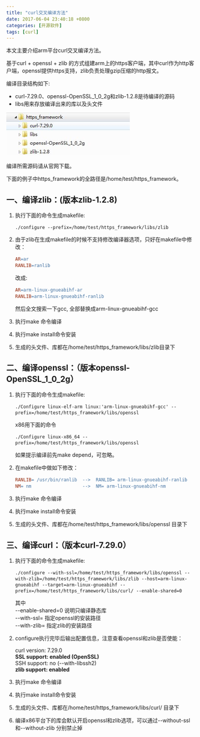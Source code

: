 ```yaml
---
title: "curl交叉编译方法"
date: 2017-06-04 23:40:18 +0800
categories: [开源软件]
tags: [curl]
---
```


本文主要介绍arm平台curl交叉编译方法。

基于curl + openssl + zlib 的方式组建arm上的https客户端，其中curl作为http客户端，openssl提供https支持，zlib负责处理gzip压缩的http报文。


编译目录结构如下:
- curl-7.29.0、openssl-OpenSSL\_1\_0\_2g和zlib-1.2.8是待编译的源码
- libs用来存放编译出来的库以及头文件

![目录结构图](https://github.com/sigusr1/blog_assets/blob/master/2017-06-03-curl_cross_build/curl_dir_tree.jpg?raw=true)

编译所需源码请从官网下载。

下面的例子中https_framework的全路径是/home/test/https\_framework。

## 一、编译zlib：(版本zlib-1.2.8)
1. 执行下面的命令生成makefile:
	```console
	./configure --prefix=/home/test/https_framework/libs/zlib
	```
2. 由于zlib在生成makefile的时候不支持修改编译器选项，只好在makefile中修改：
	```makefile
	AR=ar   
	RANLIB=ranlib
	```

	改成:

	```makefile
	AR=arm-linux-gnueabihf-ar
	RANLIB=arm-linux-gnueabihf-ranlib
	```  
	然后全文搜索一下gcc, 全部替换成arm-linux-gnueabihf-gcc  
3. 执行make 命令编译  
4. 执行make install命令安装  
5. 生成的头文件、库都在/home/test/https_framework/libs/zlib目录下


## 二、编译openssl：（版本openssl-OpenSSL_1_0_2g）
1. 执行下面的命令生成makefile:
	```console
	./Configure linux-elf-arm linux:'arm-linux-gnueabihf-gcc' --prefix=/home/test/https_framework/libs/openssl
	```

	x86用下面的命令
	```console
	./Configure linux-x86_64 --prefix=/home/test/https_framework/libs/openssl
	```

	如果提示编译前先make depend，可忽略。
2. 在makefile中做如下修改：

	```makefile
	RANLIB= /usr/bin/ranlib  -->  RANLIB= arm-linux-gnueabihf-ranlib  
    NM= nm                   -->  NM= arm-linux-gnueabihf-nm
	```
3. 执行make 命令编译  
4. 执行make install命令安装  
5. 生成的头文件、库都在/home/test/https_framework/libs/openssl 目录下

## 三、编译curl：（版本curl-7.29.0）
1. 执行下面的命令生成makefile:
	```console
	./configure --with-ssl=/home/test/https_framework/libs/openssl --with-zlib=/home/test/https_framework/libs/zlib --host=arm-linux-gnueabihf --target=arm-linux-gnueabihf --prefix=/home/test/https_framework/libs/curl/ --enable-shared=0
	```

	其中  
	--enable-shared=0 说明只编译静态库  
	--with-ssl= 指定openssl的安装路径  
	--with-zlib= 指定zlib的安装路径
2. configure执行完毕后输出配置信息，注意查看openssl和zlib是否使能：


	curl version: 7.29.0  
	**SSL support: enabled (OpenSSL)**  
	SSH support: no (--with-libssh2)  
	**zlib support: enabled**

3. 执行make 命令编译  
4. 执行make install命令安装  
5. 生成的头文件、库都在/home/test/https_framework/libs/curl/ 目录下  
6. 编译x86平台下的库会默认开启openssl和zlib选项，可以通过\-\-without-ssl和\-\-without-zlib 分别禁止掉  
